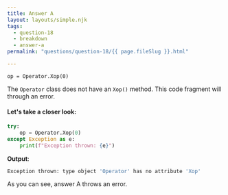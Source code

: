 ```yaml
---
title: Answer A
layout: layouts/simple.njk
tags:
  - question-18
  - breakdown
  - answer-a
permalink: "questions/question-18/{{ page.fileSlug }}.html"

---
```



`op = Operator.Xop(0)`

The `Operator` class does not have an `Xop()` method.
This code fragment will through an error.

#### Let's take a closer look:


```python
try:
    op = Operator.Xop(0)
except Exception as e:
    print(f"Exception thrown: {e}")
```

**Output**:
```bash
Exception thrown: type object 'Operator' has no attribute 'Xop'

```

As you can see, answer A throws an error.